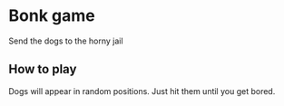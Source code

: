 # Bonk game
Send the dogs to the horny jail

## How to play
Dogs will appear in random positions. Just hit them until you get bored.